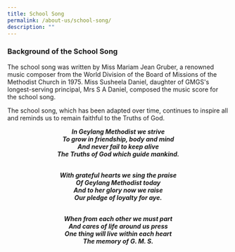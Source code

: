 ```yaml
---
title: School Song
permalink: /about-us/school-song/
description: ""
---
```

### Background of the School Song

The school song was written by Miss Mariam Jean Gruber, a renowned music composer from the World Division of the Board of Missions of the Methodist Church in 1975. Miss Susheela Daniel, daughter of GMGS's longest-serving principal, Mrs S A Daniel, composed the music score for the school song.

The school song, which has been adapted over time, continues to inspire all and reminds us to remain faithful to the Truths of God.

<center>
<strong><i>In Geylang Methodist we strive </i></strong> <br>
<strong><i>To grow in friendship, body and mind</i></strong> <br>
<strong><i>And never fail to keep alive</i></strong> <br>
<strong><i>The Truths of God which guide mankind. </i></strong> <br><br>

<strong><i>With grateful hearts we sing the praise </i></strong> <br>
<strong><i>Of Geylang Methodist today </i></strong> <br>
<strong><i>And to her glory now we raise </i></strong> <br>
<strong><i>Our pledge of loyalty for aye. </i></strong><br><br>

<strong><i>When from each other we must part </i></strong> <br> 
<strong><i>And cares of life around us press </i></strong> <br>
<strong><i>One thing will live within each heart </i></strong> <br>
<strong><i>The memory of G. M. S. </i></strong>